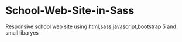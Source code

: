 # School-Web-Site-in-Sass
Responsive school web site using html,sass,javascript,bootstrap 5 and small libaryes
